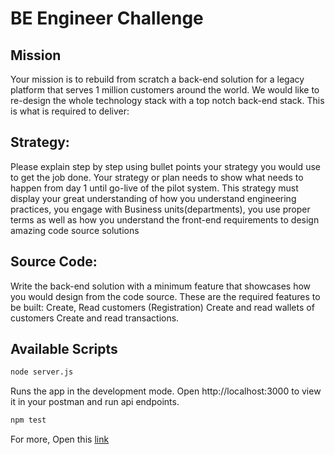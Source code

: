 # BE Engineer Challenge

## Mission

Your mission is to rebuild from scratch a back-end solution for a legacy platform that
serves 1 million customers around the world.
We would like to re-design the whole technology stack with a top notch back-end stack.
This is what is required to deliver:

## Strategy:

Please explain step by step using bullet points your strategy you would use to get
the job done.
Your strategy or plan needs to show what needs to happen from day 1 until go-live
of the pilot system.
This strategy must display your great understanding of how you understand
engineering practices, you engage with Business units(departments), you use
proper terms as well as how you understand the front-end requirements to design
amazing code source solutions

## Source Code:


Write the back-end solution with a minimum feature that showcases how you would
design from the code source.
These are the required features to be built:
Create, Read customers (Registration)
Create and read wallets of customers
Create and read transactions.

## Available Scripts
```bash
node server.js
```
Runs the app in the development mode.
Open http://localhost:3000 to view it in your postman and run api endpoints.


```bash
npm test
```
For more, Open this [link](https://docs.google.com/document/d/1IQdAW_11Qgz84WhITyruV668rFcgKnJFPPdqYFOgIHU/edit)
